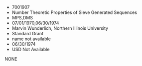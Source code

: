 * 7001907
* Number Theoretic Properties of Sieve Generated Sequences
* MPS,DMS
* 07/01/1970,06/30/1974
* Marvin Wunderlich, Northern Illinois University
* Standard Grant
*   name not available
* 06/30/1974
* USD Not Available

NONE
